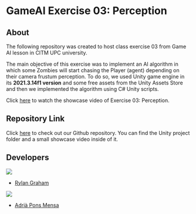 # GameAI Exercise 03: Perception
## About
The following repository was created to host class exercise 03 from Game AI lesson in CITM UPC university.

The main objective of this exercise was to implement an AI algorithm in which some Zombies will start chasing the Player (agent) depending on their camera frustum perception. To do so, we used Unity game engine in its **2021.3.14f1 version** and some free assets from the Unity Assets Store and then we implemented the algorithm using C# Unity scripts.

Click [here](https://youtu.be/rCv_20A-1ms?si=8XleT9GCXzfbotcj) to watch the showcase video of Exercise 03: Perception.

## Repository Link
Click [here](https://github.com/RylanJGraham/GameAI_Exercise3_Perception) to check out our Github repository. You can find the Unity project folder and a small showcase video inside of it.


## Developers
![](https://raw.githubusercontent.com/Historn/PinBall_Game/master/TeamPhotos/rylangraham.jpg)
 - [Rylan Graham](https://github.com/RylanJGraham)

 ![](https://raw.githubusercontent.com/Historn/PinBall_Game/master/TeamPhotos/adriapons.jpg)
 - [Adrià Pons Mensa](https://github.com/AdriaPm)